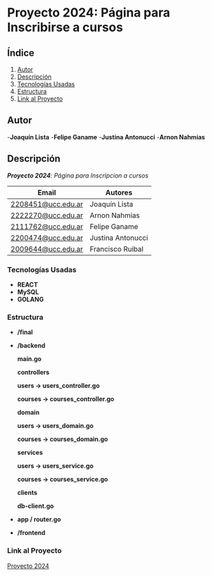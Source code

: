 # Proyecto 2024: Página para Inscribirse a cursos

## Índice

1. [Autor](#autor)
2. [Descripción](#descripción)
3. [Tecnologías Usadas](#tecnologías-usadas)
4. [Estructura](#Estructura)
5. [Link al Proyecto](#link-al-proyecto)

## Autor

-**Joaquín Lista**
-**Felipe Ganame**
-**Justina Antonucci**
-**Arnon Nahmias**

## Descripción

**_Proyecto 2024_**: _Página para Inscripcion a cursos_

| Email              | Autores           |
| ------------------ | ----------------- |
| 2208451@ucc.edu.ar | Joaquín Lista     |
| 2222270@ucc.edu.ar | Arnon Nahmias     |
| 2111762@ucc.edu.ar | Felipe Ganame     |
| 2200474@ucc.edu.ar | Justina Antonucci |
| 2009644@ucc.edu.ar | Francisco Ruibal  |

### Tecnologías Usadas

- **REACT**
- **MySQL**
- **GOLANG**


### Estructura

- **/final**
- **/backend**

  **main.go**

  **controllers**

  **users -> users_controller.go**

  **courses -> courses_controller.go**

  **domain**

  **users -> users_domain.go**

  **courses -> courses_domain.go**

  **services**

  **users -> users_service.go**

  **courses -> courses_service.go**

  **clients**

  **db-client.go**

- **app / router.go**

- **/frontend**

### Link al Proyecto

[Proyecto 2024](https://github.com/felipeganame/Arquitectura.Software.1)
